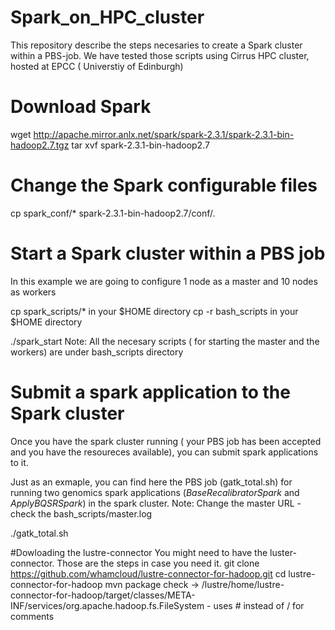 # Spark_on_HPC_cluster
This repository describe the steps necesaries to create a Spark cluster within a PBS-job. We have tested those scripts using Cirrus HPC cluster, hosted at EPCC ( Universtiy of Edinburgh)

# Download Spark
wget http://apache.mirror.anlx.net/spark/spark-2.3.1/spark-2.3.1-bin-hadoop2.7.tgz
tar xvf spark-2.3.1-bin-hadoop2.7

# Change the Spark configurable files
cp spark_conf/* spark-2.3.1-bin-hadoop2.7/conf/.

# Start a Spark cluster within a PBS job
In this example we are going to configure 1 node as a master and 10 nodes as workers

cp spark_scripts/* in your $HOME directory
cp -r bash_scripts in your $HOME directory

./spark_start
Note: All the necesary scripts ( for starting the master and the workers) are under bash_scripts directory


# Submit a spark application to the Spark cluster
Once you have the spark cluster running ( your PBS job has been accepted and you have the resoureces available), you can submit spark applications to it. 

Just as an exmaple, you can find here the PBS job (gatk_total.sh) for running two genomics spark applications (*BaseRecalibratorSpark* and *ApplyBQSRSpark*) in the spark cluster. 
Note: Change the master URL - check the bash_scripts/master.log 

./gatk_total.sh 

#Dowloading the lustre-connector
You might need to have the luster-connector. Those are the steps in case you need it.
git clone https://github.com/whamcloud/lustre-connector-for-hadoop.git
cd lustre-connector-for-hadoop
mvn package
check ->  /lustre/home/<USERNAME>lustre-connector-for-hadoop/target/classes/META-INF/services/org.apache.hadoop.fs.FileSystem  - uses # instead of / for comments


